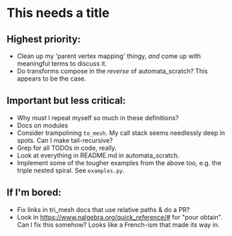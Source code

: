 # This needs a title

## Highest priority:

- Clean up my 'parent vertex mapping' thingy, *and* come up with
  meaningful terms to discuss it.
- Do transforms compose in the *reverse* of automata_scratch? This
  appears to be the case.

## Important but less critical:

- Why must I repeat myself so much in these definitions?
- Docs on modules
- Consider trampolining `to_mesh`.  My call stack seems needlessly
  deep in spots.  Can I make tail-recursive?
- Grep for all TODOs in code, really.
- Look at everything in README.md in automata_scratch.
- Implement some of the tougher examples from the above too, e.g. the
  triple nested spiral.  See `examples.py`.

## If I'm bored:

- Fix links in tri_mesh docs that use relative paths & do a PR?
- Look in https://www.nalgebra.org/quick_reference/# for "pour
  obtain".  Can I fix this somehow?  Looks like a French-ism that made
  its way in.

